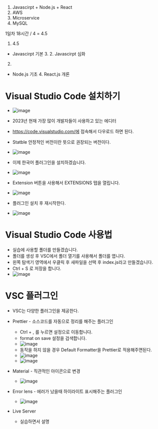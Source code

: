 1. Javascirpt + Node.js + React
2. AWS
3. Microservice
4. MySQL

1일차 18시간 / 4 = 4.5

1. 4.5
  * Javascirpt 기본 3. 2. Javascirpt 심화
2.   
  * Node.js 기초 4. React.js 개론







# Visual Studio Code 설치하기

* ![image](https://github.com/user-attachments/assets/57dca615-4c49-452b-8de5-5f4f980a63d2)
* 2023년 현재 가장 많이 개발자들이 사용하고 있는 에디터

* https://code.visualstudio.com/에 접속해서 다우로드 하면 된다.
* Statble 안정적인 버전이란 뜻으로 권장되는 버전이다.

* ![image](https://github.com/user-attachments/assets/f31bd359-522b-4580-a6b7-1d3c7c47e964)
* 이제 한국어 플러그인을 설치하겠습니다.
* ![image](https://github.com/user-attachments/assets/3dc3f348-adca-4cbc-8f0e-8682a0eb2460)
* Extension 버튼을 사용해서 EXTENSIONS 탭을 열립니다.
* ![image](https://github.com/user-attachments/assets/f874757b-7fe2-4926-89c6-c10c4fabb93d)
* 플러그인 설치 후 재시작한다.
* ![image](https://github.com/user-attachments/assets/350b6d25-55a1-4b76-b508-2cf8f7f70a9e)

# Visual Studio Code 사용법

* 실습에 사용할 폴더를 만들겠습니다. 
* 폴더를 생성 후 VSC에서 폴더 열기를 사용해서 폴더를 엽니다.
* 왼쪽 탐색기 영역에서 우클릭 후 새파일을 선택 후 index.js라고 만들겠습니다.
* Ctrl + S 로 저장을 합니다.
* ![image](https://github.com/user-attachments/assets/b5e54fe8-552c-4910-ac34-b4c0ce9fa9b2)

# VSC 플러그인

* VSC는 다양한 플러그인을 제공한다.
  
* Prettier - 소스코드를 자동으로 정리를 해주는 플러그인
  * Ctrl + , 를 누르면 설정으로 이동합니다.
  * format on save 설정을 검색합니다.
  * ![image](https://github.com/user-attachments/assets/d19324e3-0dce-4f23-a06a-fb0f6681d8bf)
  * 동작을 하지 않을 경우 Default Formatter을 Prettier로 적용해주면된다.
  * ![image](https://github.com/user-attachments/assets/2878e890-88ca-4038-8705-0513c1ecbf50)
  * ![image](https://github.com/user-attachments/assets/10262e2c-45f4-4d45-bbfc-e4c2cace6fd1)
 
* Material - 직관적인 아이콘으로 변경
  * ![image](https://github.com/user-attachments/assets/2cd2b24e-e190-4ff4-9bba-aab995556150)
 
* Error lens - 에러가 났을때 하이라이트 표시해주는 플러그인
  * ![image](https://github.com/user-attachments/assets/fc793a7c-f791-4511-9196-1bfb871f0176)

* Live Server
  * 실습하면서 설명





  

